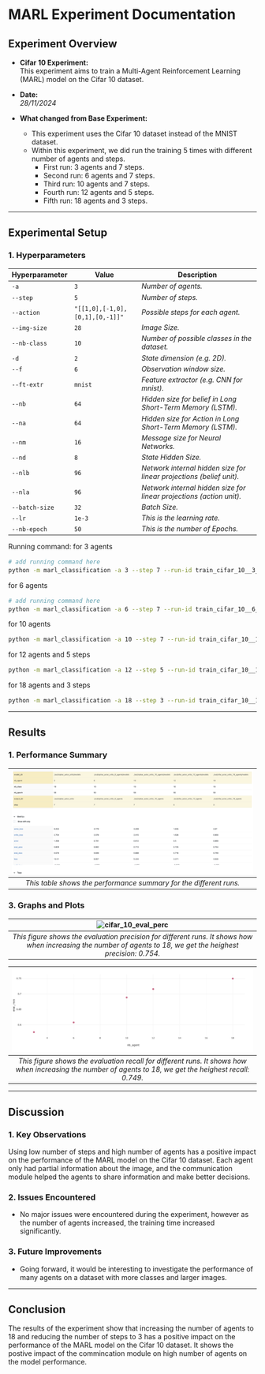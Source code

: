 # MARL Experiment Documentation

## Experiment Overview

- **Cifar 10 Experiment:**  
  This experiment aims to train a Multi-Agent Reinforcement Learning (MARL) model on the Cifar 10 dataset. 


- **Date:**  
  *28/11/2024*

- **What changed from Base Experiment:**
  - This experiment uses the Cifar 10 dataset instead of the MNIST dataset.
  - Within this experiment, we did run the training 5 times with different number of agents and steps.
    - First run: 3 agents and 7 steps.
    - Second run: 6 agents and 7 steps.
    - Third run: 10 agents and 7 steps.
    - Fourth run: 12 agents and 5 steps.
    - Fifth run: 18 agents and 3 steps.

---

## Experimental Setup

### 1. Hyperparameters

| Hyperparameter | Value                           | Description                                                          |
| -------------- | ------------------------------- | -------------------------------------------------------------------- |
| `-a`           | `3`                             | *Number of agents.*                                                  |
| `--step`       | `5`                             | *Number of steps.*                                                   |
| `--action`     | `"[[1,0],[-1,0],[0,1],[0,-1]]"` | *Possible steps for each agent.*                                     |
| `--img-size`   | `28`                            | *Image Size.*                                                        |
| `--nb-class`   | `10`                            | *Number of possible classes in the dataset.*                         |
| `-d`           | `2`                             | *State dimension (e.g. 2D).*                                         |
| `--f`          | `6`                             | *Observation window size.*                                           |
| `--ft-extr`    | `mnist`                         | *Feature extractor (e.g. CNN for mnist).*                            |
| `--nb`         | `64`                            | *Hidden size for belief in Long Short-Term Memory (LSTM).*           |
| `--na`         | `64`                            | *Hidden size for Action in Long Short-Term Memory (LSTM).*           |
| `--nm`         | `16`                            | *Message size for Neural Networks.*                                  |
| `--nd`         | `8`                             | *State Hidden Size.*                                                 |
| `--nlb`        | `96`                            | *Network internal hidden size for linear projections (belief unit).* |
| `--nla`        | `96`                            | *Network internal hidden size for linear projections (action unit).* |
| `--batch-size` | `32`                            | *Batch Size.*                                                        |
| `--lr`         | `1e-3`                          | *This is the learning rate.*                                         |
| `--nb-epoch`   | `50`                            | *This is the number of Epochs.*                                      |

Running command:
for 3 agents
```bash
# add running command here
python -m marl_classification -a 3 --step 7 --run-id train_cifar_10__3_agents__7_steps train --action "[[1,1],[-1,-1],[-1,1],[1,-1]]" --img-size 32 --nb-class 10 -d 2 --f 8 --ft-extr cifar_10 --nb 64 --na 64 --nm 16 --nd 8 --nlb 96 --nla 96 --batch-size 32 --lr 1e-3 --nb-epoch 50 -o ./out/cifar_actor_critic
```

for 6 agents
```bash
# add running command here
python -m marl_classification -a 6 --step 7 --run-id train_cifar_10__6_agents__7_steps train --action "[[1,1],[-1,-1],[-1,1],[1,-1]]" --img-size 32 --nb-class 10 -d 2 --f 8 --ft-extr cifar_10 --nb 64 --na 64 --nm 16 --nd 8 --nlb 96 --nla 96 --batch-size 32 --lr 1e-3 --nb-epoch 50 -o ./out/cifar_actor_critic_6_agents
```

for 10 agents
```bash
python -m marl_classification -a 10 --step 7 --run-id train_cifar_10__10_agents__7_steps train --action "[[1,1],[-1,-1],[-1,1],[1,-1]]" --img-size 32 --nb-class 10 -d 2 --f 8 --ft-extr cifar_10 --nb 64 --na 64 --nm 16 --nd 8 --nlb 96 --nla 96 --batch-size 32 --lr 1e-3 --nb-epoch 50 -o ./out/cifar_actor_critic_10_agents
```


for 12 agents and 5 steps
```bash 
python -m marl_classification -a 12 --step 5 --run-id train_cifar_10__12_agents__5_steps train --action "[[1,1],[-1,-1],[-1,1],[1,-1]]" --img-size 32 --nb-class 10 -d 2 --f 8 --ft-extr cifar_10 --nb 64 --na 64 --nm 16 --nd 8 --nlb 96 --nla 96 --batch-size 32 --lr 1e-3 --nb-epoch 50 -o ./out/cifar_actor_critic_12_agents
```

for 18 agents and 3 steps
```bash
python -m marl_classification -a 18 --step 3 --run-id train_cifar_10__18_agents__3_steps train --action "[[1,1],[-1,-1],[-1,1],[1,-1]]" --img-size 32 --nb-class 10 -d 2 --f 8 --ft-extr cifar_10 --nb 64 --na 64 --nm 16 --nd 8 --nlb 96 --nla 96 --batch-size 32 --lr 1e-3 --nb-epoch 50 -o ./out/cifar_actor_critic_18_agents
```


---

## Results


### 1. Performance Summary


| ![cifar_10_performance_summary](./img/cifar_10_performance_summary.png) |
| :---------------------------------------------------------------------: |
|   *This table shows the performance summary for the different runs.*    |




### 3. Graphs and Plots


|                                                     ![cifar_10_eval_perc](./img/cifar_10_eval_perc.png.png)                                                     |
| :-------------------------------------------------------------------------------------------------------------------------------------------------------------: |
| *This figure shows the evaluation precision for different runs. It shows how when increasing the number of agents to 18, we get the heighest precision: 0.754.* |


|                                                  ![cifar_10_eval_recall](./img/cifar_10_eval_recall.png)                                                  |
| :-------------------------------------------------------------------------------------------------------------------------------------------------------: |
| *This figure shows the evaluation recall for different runs. It shows how when increasing the number of agents to 18, we get the heighest recall: 0.749.* |



---

## Discussion

### 1. Key Observations

  Using low number of steps and high number of agents has a positive impact on the performance of the MARL model on the Cifar 10 dataset. Each agent only had partial information about the image, and the communication module helped the agents to share information and make better decisions.

### 2. Issues Encountered

- No major issues were encountered during the experiment, however as the number of agents increased, the training time increased significantly.

### 3. Future Improvements

- Going forward, it would be interesting to investigate the performance of many agents on a dataset with more classes and larger images.

---

## Conclusion

The results of the experiment show that increasing the number of agents to 18 and reducing the number of steps to 3 has a positive impact on the performance of the MARL model on the Cifar 10 dataset. It shows the postive impact of the commincation module on high number of agents on the model performance.
